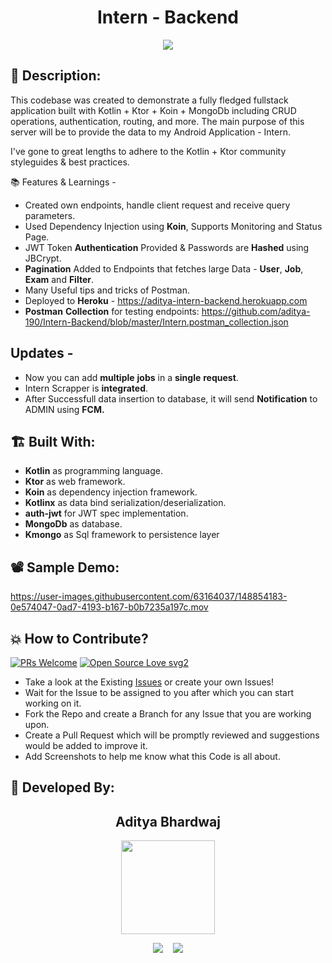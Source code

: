 <h1 align="center">Intern - Backend</h1>
<p align="center">
<img src="https://user-images.githubusercontent.com/63164037/148850158-c0db9ce4-e087-4ca8-8e94-f76e508f3f8f.png">
</p>

## 📜 Description:

This codebase was created to demonstrate a fully fledged fullstack application built with Kotlin + Ktor + Koin + MongoDb
including CRUD operations, authentication, routing, and more. The main purpose of this server will be to provide the
data to my Android Application - Intern.

I've gone to great lengths to adhere to the Kotlin + Ktor community styleguides & best practices.

📚 Features & Learnings -

- Created own endpoints, handle client request and receive query parameters.
- Used Dependency Injection using **Koin**, Supports Monitoring and Status Page.
- JWT Token **Authentication** Provided & Passwords are **Hashed** using JBCrypt.
- **Pagination** Added to Endpoints that fetches large Data - **User**, **Job**, **Exam** and **Filter**.
- Many Useful tips and tricks of Postman.
- Deployed to **Heroku** - https://aditya-intern-backend.herokuapp.com
- **Postman** **Collection** for testing
  endpoints: https://github.com/aditya-190/Intern-Backend/blob/master/Intern.postman_collection.json
  
## Updates -
- Now you can add **multiple** **jobs** in a **single** **request**.
- Intern Scrapper is **integrated**.
- After Successfull data insertion to database, it will send **Notification** to ADMIN using **FCM.**

## 🏗 Built With:

- **Kotlin** as programming language.
- **Ktor** as web framework.
- **Koin** as dependency injection framework.
- **Kotlinx** as data bind serialization/deserialization.
- **auth-jwt** for JWT spec implementation.
- **MongoDb** as database.
- **Kmongo** as Sql framework to persistence layer

## 📽 Sample Demo:

https://user-images.githubusercontent.com/63164037/148854183-0e574047-0ad7-4193-b167-b0b7235a197c.mov

## 💥 How to Contribute?

[![PRs Welcome](https://img.shields.io/badge/PRs-welcome-brightgreen.svg?style=flat-square)](http://makeapullrequest.com)
[![Open Source Love svg2](https://badges.frapsoft.com/os/v2/open-source.svg?v=103)](https://github.com/ellerbrock/open-source-badges/)

- Take a look at the Existing [Issues](https://github.com/aditya-190/Intern-Backend/issues) or create your own Issues!
- Wait for the Issue to be assigned to you after which you can start working on it.
- Fork the Repo and create a Branch for any Issue that you are working upon.
- Create a Pull Request which will be promptly reviewed and suggestions would be added to improve it.
- Add Screenshots to help me know what this Code is all about.

## 👦 Developed By:

<h2 align="center">Aditya Bhardwaj</h2>
<p align="center">
  <a href="https://github.com/aditya-190"><img src="https://avatars.githubusercontent.com/u/63164037?v=4" width=150px height=150px /></a> 

<p align="center">
  <a target="_blank"href="https://www.linkedin.com/in/adi-bhardwaj/"><img src="https://img.shields.io/badge/linkedin-%230077B5.svg?&style=for-the-badge&logo=linkedin&logoColor=white" /></a>&nbsp;&nbsp;&nbsp;
  <a href="mailto:aadi.bbhardwaj@gmail.com?subject=Hello%20Aditya,%20From%20Github"><img src="https://img.shields.io/badge/gmail-%23D14836.svg?&style=for-the-badge&logo=gmail&logoColor=white" /></a>

